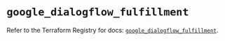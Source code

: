 # `google_dialogflow_fulfillment`

Refer to the Terraform Registry for docs: [`google_dialogflow_fulfillment`](https://registry.terraform.io/providers/hashicorp/google/6.50.0/docs/resources/dialogflow_fulfillment).
